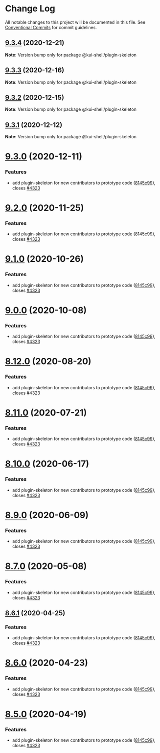 # Change Log

All notable changes to this project will be documented in this file.
See [Conventional Commits](https://conventionalcommits.org) for commit guidelines.

## [9.3.4](https://github.com/IBM/kui/compare/v9.3.3...v9.3.4) (2020-12-21)

**Note:** Version bump only for package @kui-shell/plugin-skeleton

## [9.3.3](https://github.com/IBM/kui/compare/v9.3.2...v9.3.3) (2020-12-16)

**Note:** Version bump only for package @kui-shell/plugin-skeleton

## [9.3.2](https://github.com/IBM/kui/compare/v9.3.1...v9.3.2) (2020-12-15)

**Note:** Version bump only for package @kui-shell/plugin-skeleton

## [9.3.1](https://github.com/IBM/kui/compare/v9.3.0...v9.3.1) (2020-12-12)

**Note:** Version bump only for package @kui-shell/plugin-skeleton

# [9.3.0](https://github.com/IBM/kui/compare/v4.5.0...v9.3.0) (2020-12-11)

### Features

- add plugin-skeleton for new contributors to prototype code ([8145c99](https://github.com/IBM/kui/commit/8145c99)), closes [#4323](https://github.com/IBM/kui/issues/4323)

# [9.2.0](https://github.com/IBM/kui/compare/v4.5.0...v9.2.0) (2020-11-25)

### Features

- add plugin-skeleton for new contributors to prototype code ([8145c99](https://github.com/IBM/kui/commit/8145c99)), closes [#4323](https://github.com/IBM/kui/issues/4323)

# [9.1.0](https://github.com/IBM/kui/compare/v4.5.0...v9.1.0) (2020-10-26)

### Features

- add plugin-skeleton for new contributors to prototype code ([8145c99](https://github.com/IBM/kui/commit/8145c99)), closes [#4323](https://github.com/IBM/kui/issues/4323)

# [9.0.0](https://github.com/IBM/kui/compare/v4.5.0...v9.0.0) (2020-10-08)

### Features

- add plugin-skeleton for new contributors to prototype code ([8145c99](https://github.com/IBM/kui/commit/8145c99)), closes [#4323](https://github.com/IBM/kui/issues/4323)

# [8.12.0](https://github.com/IBM/kui/compare/v4.5.0...v8.12.0) (2020-08-20)

### Features

- add plugin-skeleton for new contributors to prototype code ([8145c99](https://github.com/IBM/kui/commit/8145c99)), closes [#4323](https://github.com/IBM/kui/issues/4323)

# [8.11.0](https://github.com/IBM/kui/compare/v4.5.0...v8.11.0) (2020-07-21)

### Features

- add plugin-skeleton for new contributors to prototype code ([8145c99](https://github.com/IBM/kui/commit/8145c99)), closes [#4323](https://github.com/IBM/kui/issues/4323)

# [8.10.0](https://github.com/IBM/kui/compare/v4.5.0...v8.10.0) (2020-06-17)

### Features

- add plugin-skeleton for new contributors to prototype code ([8145c99](https://github.com/IBM/kui/commit/8145c99)), closes [#4323](https://github.com/IBM/kui/issues/4323)

# [8.9.0](https://github.com/IBM/kui/compare/v4.5.0...v8.9.0) (2020-06-09)

### Features

- add plugin-skeleton for new contributors to prototype code ([8145c99](https://github.com/IBM/kui/commit/8145c99)), closes [#4323](https://github.com/IBM/kui/issues/4323)

# [8.7.0](https://github.com/IBM/kui/compare/v4.5.0...v8.7.0) (2020-05-08)

### Features

- add plugin-skeleton for new contributors to prototype code ([8145c99](https://github.com/IBM/kui/commit/8145c99)), closes [#4323](https://github.com/IBM/kui/issues/4323)

## [8.6.1](https://github.com/IBM/kui/compare/v4.5.0...v8.6.1) (2020-04-25)

### Features

- add plugin-skeleton for new contributors to prototype code ([8145c99](https://github.com/IBM/kui/commit/8145c99)), closes [#4323](https://github.com/IBM/kui/issues/4323)

# [8.6.0](https://github.com/IBM/kui/compare/v4.5.0...v8.6.0) (2020-04-23)

### Features

- add plugin-skeleton for new contributors to prototype code ([8145c99](https://github.com/IBM/kui/commit/8145c99)), closes [#4323](https://github.com/IBM/kui/issues/4323)

# [8.5.0](https://github.com/IBM/kui/compare/v4.5.0...v8.5.0) (2020-04-19)

### Features

- add plugin-skeleton for new contributors to prototype code ([8145c99](https://github.com/IBM/kui/commit/8145c99)), closes [#4323](https://github.com/IBM/kui/issues/4323)
